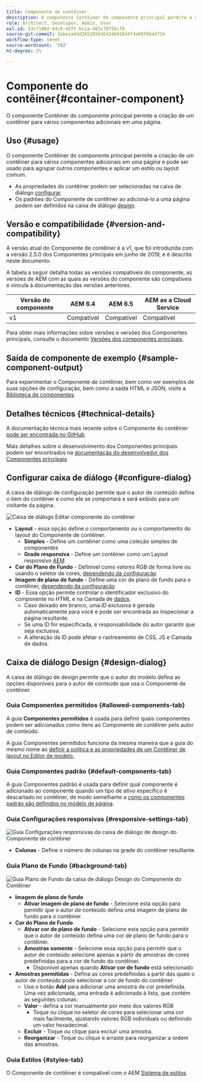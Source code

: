 ```yaml
---
title: Componente do contêiner
description: O componente Contêiner do componente principal permite a criação de um contêiner para vários componentes adicionais em uma página.
role: Architect, Developer, Admin, User
exl-id: 53c7190d-44cb-42ff-bc1a-483c7875bcf8
source-git-commit: 3ebe1a42d265185b36424b01844f4a00f05d4724
workflow-type: tm+mt
source-wordcount: '792'
ht-degree: 2%

---
```


# Componente do contêiner{#container-component}

O componente Contêiner do componente principal permite a criação de um contêiner para vários componentes adicionais em uma página.

## Uso {#usage}

O componente Contêiner do componente principal permite a criação de um contêiner para vários componentes adicionais em uma página e pode ser usado para agrupar outros componentes e aplicar um estilo ou layout comum.

* As propriedades do contêiner podem ser selecionadas na caixa de diálogo [configurar](#configure-dialog).
* Os padrões do Componente de contêiner ao adicioná-lo a uma página podem ser definidos na caixa de diálogo [design](#design-dialog).

## Versão e compatibilidade {#version-and-compatibility}

A versão atual do Componente de contêiner é a v1, que foi introduzida com a versão 2.5.0 dos Componentes principais em junho de 2019, e é descrita neste documento.

A tabela a seguir detalha todas as versões compatíveis do componente, as versões de AEM com as quais as versões do componente são compatíveis e vincula à documentação das versões anteriores.

| Versão do componente | AEM 6.4 | AEM 6.5 | AEM as a Cloud Service |
|--- |--- |---|---|
| v1 | Compatível | Compatível | Compatível |

Para obter mais informações sobre versões e versões dos Componentes principais, consulte o documento [Versões dos componentes principais](/help/versions.md).

## Saída de componente de exemplo {#sample-component-output}

Para experimentar o Componente de contêiner, bem como ver exemplos de suas opções de configuração, bem como a saída HTML e JSON, visite a [Biblioteca de componentes](https://adobe.com/go/aem_cmp_library_container).

## Detalhes técnicos {#technical-details}

A documentação técnica mais recente sobre o Componente do contêiner [pode ser encontrada no GitHub](https://adobe.com/go/aem_cmp_tech_container_v1).

Mais detalhes sobre o desenvolvimento dos Componentes principais podem ser encontrados na [documentação do desenvolvedor dos Componentes principais](/help/developing/overview.md).

## Configurar caixa de diálogo {#configure-dialog}

A caixa de diálogo de configuração permite que o autor de conteúdo defina o item do contêiner e como ele se comportará e será exibido para um visitante da página.

![Caixa de diálogo Editar componente do contêiner](/help/assets/container-edit.png)

* **Layout**  - essa opção define o comportamento ou o comportamento do layout do Componente de contêiner.
   * **Simples**  - Define um contêiner como uma coleção simples de componentes
   * **Grade responsiva**  - Define um contêiner como um Layout responsivo  [AEM](https://docs.adobe.com/content/help/en/experience-manager-cloud-service/sites/authoring/features/responsive-layout.html)
* **Cor do Plano de Fundo**  - Definível como valores RGB de forma livre ou usando o seletor de cores,  [dependendo da configuração](#background-tab)
* **Imagem de plano de fundo**  - Define uma cor de plano de fundo para o contêiner,   [dependendo da configuração](#background-tab)
* **ID**  - Essa opção permite controlar o identificador exclusivo do componente no HTML e na Camada de  [dados](/help/developing/data-layer/overview.md).
   * Caso deixado em branco, uma ID exclusiva é gerada automaticamente para você e pode ser encontrada ao inspecionar a página resultante.
   * Se uma ID for especificada, é responsabilidade do autor garantir que seja exclusiva.
   * A alteração da ID pode afetar o rastreamento de CSS, JS e Camada de dados.

## Caixa de diálogo Design {#design-dialog}

A caixa de diálogo de design permite que o autor do modelo defina as opções disponíveis para o autor de conteúdo que usa o Componente de contêiner.

### Guia Componentes permitidos {#allowed-components-tab}

A guia **Componentes permitidos** é usada para definir quais componentes podem ser adicionados como itens ao Componente de contêiner pelo autor de conteúdo.

A guia Componentes permitidos funciona da mesma maneira que a guia do mesmo nome ao [definir a política e as propriedades de um Contêiner de layout no Editor de modelo.](https://docs.adobe.com/content/help/en/experience-manager-cloud-service/sites/authoring/features/templates.html)

### Guia Componentes padrão {#default-components-tab}

A guia Componentes padrão é usada para definir qual componente é adicionado ao componente quando um tipo de ativo específico é descartado no contêiner, de modo semelhante a [como os componentes padrão são definidos no modelo de página](https://docs.adobe.com/content/help/en/experience-manager-cloud-service/sites/authoring/features/templates.html).

### Guia Configurações responsivas {#responsive-settings-tab}

![Guia Configurações responsivas da caixa de diálogo de design do Componente de contêiner](/help/assets/container-design-responsive.png)

* **Colunas**  - Define o número de colunas na grade do contêiner resultante.

### Guia Plano de Fundo {#background-tab}

![Guia Plano de Fundo da caixa de diálogo Design do Componente do Contêiner](/help/assets/container-design-background.png)

* **Imagem de plano de fundo**
   * **Ativar imagem de plano de fundo**  - Selecione esta opção para permitir que o autor de conteúdo defina uma imagem de plano de fundo para o contêiner.
* **Cor do Plano de Fundo**
   * **Ativar cor de plano de fundo**  - Selecione esta opção para permitir que o autor de conteúdo defina uma cor de plano de fundo para o contêiner.
   * **Amostras somente**  - Selecione essa opção para permitir que o autor de conteúdo selecione apenas a partir de amostras de cores predefinidas para a cor de fundo do contêiner.
      * Disponível apenas quando **Ativar cor de fundo** está selecionado
* **Amostras permitidas**  - Defina as cores predefinidas a partir das quais o autor de conteúdo pode selecionar a cor de fundo do contêiner
   * Use o botão **Add** para adicionar uma amostra de cor predefinida. Uma vez adicionada, uma entrada é adicionada à lista, que contém as seguintes colunas:
   * **Valor**  - defina a cor manualmente por meio dos valores RGB
      * Toque ou clique no seletor de cores para selecionar uma cor mais facilmente, ajustando valores RGB individuais ou definindo um valor hexadecimal.
   * **Excluir**  - Toque ou clique para excluir uma amostra.
   * **Reorganizar**  - Toque ou clique e arraste para reorganizar a ordem das amostras.

### Guia Estilos {#styles-tab}

O Componente de contêiner é compatível com o AEM [Sistema de estilos](/help/get-started/authoring.md#component-styling).
